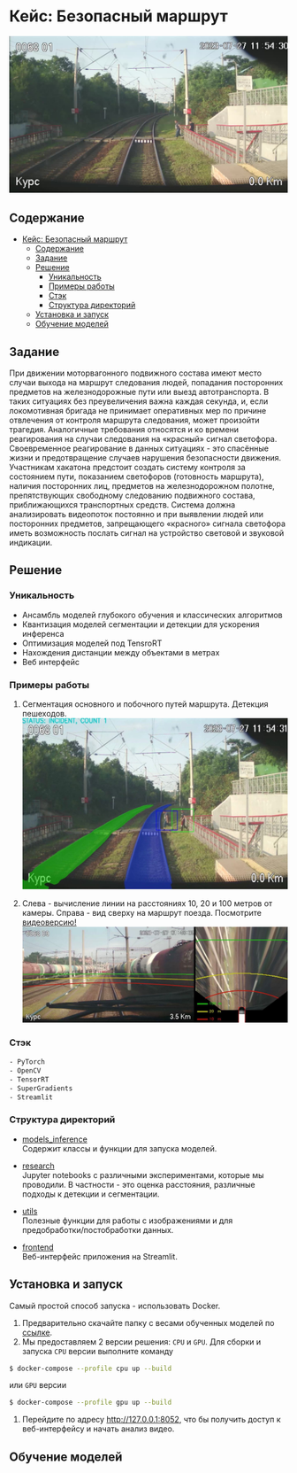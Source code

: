 # Кейс: Безопасный маршрут
![image](./assets/out-001.jpg)

## Содержание 
- [Кейс: Безопасный маршрут](#кейс-безопасный-маршрут)
  - [Содержание](#содержание)
  - [Задание](#задание)
  - [Решение](#решение)
    - [Уникальность](#уникальность)
    - [Примеры работы](#примеры-работы)
    - [Стэк](#стэк)
    - [Структура директорий](#структура-директорий)
  - [Установка и запуск](#установка-и-запуск)
  - [Обучение моделей](#обучение-моделей)


## Задание
При движении моторвагонного подвижного состава имеют место случаи выхода на маршрут следования людей, попадания посторонних предметов на железнодорожные пути или выезд автотранспорта. В таких ситуациях без преувеличения важна каждая секунда, и, если локомотивная бригада не принимает оперативных мер по причине отвлечения от контроля маршрута следования, может произойти трагедия. Аналогичные требования относятся и ко времени реагирования на случаи следования на «красный» сигнал светофора. Своевременное реагирование в данных ситуациях - это спасённые жизни и предотвращение случаев нарушения безопасности движения. 
Участникам хакатона предстоит создать систему контроля за состоянием пути, показанием светофоров (готовность маршрута), наличия посторонних лиц, предметов на железнодорожном полотне, препятствующих свободному следованию подвижного состава, приближающихся транспортных средств. Система должна анализировать видеопоток постоянно и при выявлении людей или посторонних предметов, запрещающего «красного» сигнала светофора иметь возможность послать сигнал на устройство световой и звуковой индикации.

## Решение
### Уникальность
- Ансамбль моделей глубокого обучения и классических алгоритмов
- Квантизация моделей сегментации и детекции для ускорения инференса
- Оптимизация моделей под TensroRT
- Нахождения дистанции между объектами в метрах
- Веб интерфейс

### Примеры работы
1. Сегментация основного и побочного путей маршрута. Детекция пешеходов.
![image](./assets/sample1.jpeg)

2. Слева - вычисление линии на расстояниях 10, 20 и 100 метров от камеры. Справа - вид сверху на маршрут поезда.
Посмотрите [видеоверсию!](https://drive.google.com/file/d/1_9dY4oTE-lisvIhNVidGyK169r54kulL/view?usp=sharing)
![image](./assets/sample2.jpeg)

### Стэк
    - PyTorch
    - OpenCV
    - TensorRT
    - SuperGradients
    - Streamlit

### Структура директорий
- [models_inference](https://github.com/AlexeySrus/railway_analysis/tree/main/models_inference) <br> 
Содержит классы и функции для запуска моделей.

- [research](https://github.com/AlexeySrus/railway_analysis/tree/main/research) <br>
Jupyter notebooks с различными экспериментами, которые мы проводили. В частности - это оценка расстояния, различные подходы к детекции и сегментации.

- [utils](https://github.com/AlexeySrus/railway_analysis/tree/main/utils) <br>
Полезные функции для работы с изображениями и для предобработки/постобработки данных.

- [frontend](https://github.com/AlexeySrus/railway_analysis/tree/main/frontend) <br>
Веб-интерфейс приложения на Streamlit.

## Установка и запуск
Самый простой способ запуска - использовать Docker.

1. Предварительно скачайте папку с весами обученных моделей по [ссылке](https://disk.yandex.ru/d/LhyLduv2Jqu0eQ/weights).
2. Мы предоставляем 2 версии решения: `CPU` и `GPU`. Для сборки и запуска `CPU` версии выполните команду
```bash
$ docker-compose --profile cpu up --build
```
или `GPU` версии
```bash
$ docker-compose --profile gpu up --build
```
1. Перейдите по адресу http://127.0.0.1:8052, что бы получить доступ к веб-интерфейсу и начать анализ видео.

## Обучение моделей